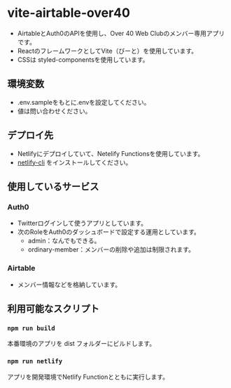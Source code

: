 # vite-airtable-over40
* AirtableとAuth0のAPIを使用し、Over 40 Web Clubのメンバー専用アプリです。
* ReactのフレームワークとしてVite（びーと）を使用しています。
* CSSは styled-componentsを使用しています。

## 環境変数
* .env.sampleをもとに.envを設定してください。
* 値は問い合わせください。
## デプロイ先
* Netlifyにデプロイしていて、Netelify Functionsを使用しています。
* [netlify-cli](https://cli.netlify.com/) をインストールしてください。

## 使用しているサービス
### Auth0
* Twitterログインして使うアプリとしています。
* 次のRoleをAuth0のダッシュボードで設定する運用としています。
  * admin：なんでもできる。
  * ordinary-member：メンバーの削除や追加は制限されます。
### Airtable
* メンバー情報などを格納しています。

## 利用可能なスクリプト
### `npm run build`
本番環境のアプリを dist フォルダーにビルドします。

### `npm run netlify`
アプリを開発環境でNetlify Functionとともに実行します。
